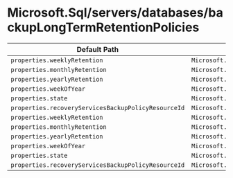 # Microsoft.Sql/servers/databases/backupLongTermRetentionPolicies

| Default Path | Alias |
|---|---|
| `properties.weeklyRetention` | `Microsoft.Sql/servers/databases/backupLongTermRetentionPolicies/weeklyRetention` |
| `properties.monthlyRetention` | `Microsoft.Sql/servers/databases/backupLongTermRetentionPolicies/monthlyRetention` |
| `properties.yearlyRetention` | `Microsoft.Sql/servers/databases/backupLongTermRetentionPolicies/yearlyRetention` |
| `properties.weekOfYear` | `Microsoft.Sql/servers/databases/backupLongTermRetentionPolicies/weekOfYear` |
| `properties.state` | `Microsoft.Sql/servers/databases/backupLongTermRetentionPolicies/state` |
| `properties.recoveryServicesBackupPolicyResourceId` | `Microsoft.Sql/servers/databases/backupLongTermRetentionPolicies/recoveryServicesBackupPolicyResourceId` |
| `properties.weeklyRetention` | `Microsoft.Sql/servers/databases/backupLongTermRetentionPolicies/default.weeklyRetention` |
| `properties.monthlyRetention` | `Microsoft.Sql/servers/databases/backupLongTermRetentionPolicies/default.monthlyRetention` |
| `properties.yearlyRetention` | `Microsoft.Sql/servers/databases/backupLongTermRetentionPolicies/default.yearlyRetention` |
| `properties.weekOfYear` | `Microsoft.Sql/servers/databases/backupLongTermRetentionPolicies/default.weekOfYear` |
| `properties.state` | `Microsoft.Sql/servers/databases/backupLongTermRetentionPolicies/Default.state` |
| `properties.recoveryServicesBackupPolicyResourceId` | `Microsoft.Sql/servers/databases/backupLongTermRetentionPolicies/Default.recoveryServicesBackupPolicyResourceId` |

